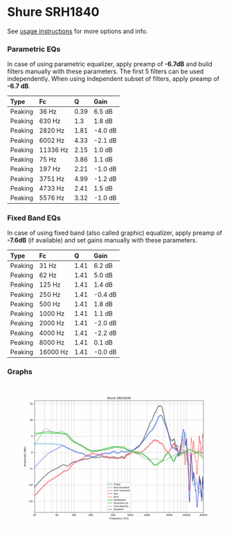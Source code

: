 # Shure SRH1840
See [usage instructions](https://github.com/jaakkopasanen/AutoEq#usage) for more options and info.

### Parametric EQs
In case of using parametric equalizer, apply preamp of **-6.7dB** and build filters manually
with these parameters. The first 5 filters can be used independently.
When using independent subset of filters, apply preamp of **-6.7 dB**.

| Type    | Fc       |    Q | Gain    |
|:--------|:---------|:-----|:--------|
| Peaking | 36 Hz    | 0.39 | 6.5 dB  |
| Peaking | 630 Hz   | 1.3  | 1.8 dB  |
| Peaking | 2820 Hz  | 1.81 | -4.0 dB |
| Peaking | 6002 Hz  | 4.33 | -2.1 dB |
| Peaking | 11336 Hz | 2.15 | 1.0 dB  |
| Peaking | 75 Hz    | 3.86 | 1.1 dB  |
| Peaking | 197 Hz   | 2.21 | -1.0 dB |
| Peaking | 3751 Hz  | 4.99 | -1.2 dB |
| Peaking | 4733 Hz  | 2.41 | 1.5 dB  |
| Peaking | 5576 Hz  | 3.32 | -1.0 dB |

### Fixed Band EQs
In case of using fixed band (also called graphic) equalizer, apply preamp of **-7.6dB**
(if available) and set gains manually with these parameters.

| Type    | Fc       |    Q | Gain    |
|:--------|:---------|:-----|:--------|
| Peaking | 31 Hz    | 1.41 | 6.2 dB  |
| Peaking | 62 Hz    | 1.41 | 5.0 dB  |
| Peaking | 125 Hz   | 1.41 | 1.4 dB  |
| Peaking | 250 Hz   | 1.41 | -0.4 dB |
| Peaking | 500 Hz   | 1.41 | 1.8 dB  |
| Peaking | 1000 Hz  | 1.41 | 1.1 dB  |
| Peaking | 2000 Hz  | 1.41 | -2.0 dB |
| Peaking | 4000 Hz  | 1.41 | -2.2 dB |
| Peaking | 8000 Hz  | 1.41 | 0.1 dB  |
| Peaking | 16000 Hz | 1.41 | -0.0 dB |

### Graphs
![](./Shure%20SRH1840.png)